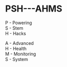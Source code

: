 # PSH---AHMS
P - Powering <br>
S - Stem <br>
H - Hacks <br>

A - Advanced <br> 
H - Health <br> 
M - Monitoring <br> 
S - System <br> 
